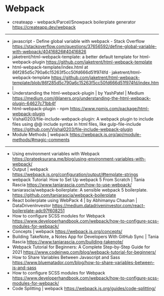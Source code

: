 # Webpack

* createapp - webpack/Parcel/Snowpack boilerplate generator <https://createapp.dev/webpack>

***

* javascript - Define global variable with webpack - Stack Overflow <https://stackoverflow.com/questions/37656592/define-global-variable-with-webpack/40416826#40416826>
* jaketrent/html-webpack-template: a better default template for html-webpack-plugin <https://github.com/jaketrent/html-webpack-template>
* html-webpack-template/index.html at 86f285d5c790a6c15263f5cc50fd666d51f974fd · jaketrent/html-webpack-template <https://github.com/jaketrent/html-webpack-template/blob/86f285d5c790a6c15263f5cc50fd666d51f974fd/index.html>
* Understanding the html-webpack-plugin | by YashPatel | Medium <https://medium.com/@laners.org/understanding-the-html-webpack-plugin-64627c71bb4f>
* html-webpack-plugin - npm <https://www.npmjs.com/package/html-webpack-plugin>
* Vishal0203/file-include-webpack-plugin: A webpack plugin to include files using @@ include syntax in html files, like gulp-file-include <https://github.com/Vishal0203/file-include-webpack-plugin>
* Module Methods | webpack <https://webpack.js.org/api/module-methods/#magic-comments>


***

* Using environment variables with Webpack <https://prateeksurana.me/blog/using-environment-variables-with-webpack/>
* Output | webpack <https://webpack.js.org/configuration/output/#template-strings>
* webpack Tutorial: How to Set Up webpack 5 From Scratch | Tania Rascia <https://www.taniarascia.com/how-to-use-webpack/>
* taniarascia/webpack-boilerplate: A sensible webpack 5 boilerplate. <https://github.com/taniarascia/webpack-boilerplate>
* React boilerplate using WebPack 4 | by Abhimanyu Chauhan | DataDrivenInvestor <https://medium.datadriveninvestor.com/react-boilerplate-adc97f608251>
* How to configure SCSS modules for Webpack <https://www.developerhandbook.com/webpack/how-to-configure-scss-modules-for-webpack/>
* Concepts | webpack <https://webpack.js.org/concepts/>
* Building TakeNote, a Notes App for Developers With GitHub Sync | Tania Rascia <https://www.taniarascia.com/building-takenote/>
* Webpack Tutorial for Beginners: A Complete Step-by-Step Guide for 2021 <https://www.codeinwp.com/blog/webpack-tutorial-for-beginners/>
* How to Share Variables Between Javascript and Sass <https://www.bluematador.com/blog/how-to-share-variables-between-js-and-sass>
* How to configure SCSS modules for Webpack <https://www.developerhandbook.com/webpack/how-to-configure-scss-modules-for-webpack/>
* Code Splitting | webpack <https://webpack.js.org/guides/code-splitting/>

